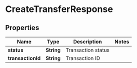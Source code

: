 

# CreateTransferResponse


## Properties

| Name | Type | Description | Notes |
|------------ | ------------- | ------------- | -------------|
|**status** | **String** | Transaction status |  |
|**transactionId** | **String** | Transaction ID |  |



